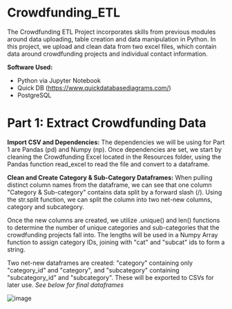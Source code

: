# Crowdfunding_ETL

The Crowdfunding ETL Project incorporates skills from previous modules around data uploading, table creation and data manipulation in Python. In this project, we upload and clean data from two excel files, which contain data around crowdfunding projects and individual contact information. 

**Software Used:**

- Python via Jupyter Notebook
- Quick DB (https://www.quickdatabasediagrams.com/)
- PostgreSQL

# Part 1: Extract Crowdfunding Data
**Import CSV and Dependencies:**
The dependencies we will be using for Part 1 are Pandas (pd) and Numpy (np).
Once dependencies are set, we start by cleaning the Crowdfunding Excel located in the Resources folder, using the Pandas function read_excel to read the file and convert to a dataframe.

**Clean and Create Category & Sub-Category Dataframes:**
When pulling distinct column names from the dataframe, we can see that one column "Category & Sub-category" contains data split by a forward slash (/). Using the str.split function, we can split the column into two net-new columns, category and subcategory. 

Once the new columns are created, we utilize .unique() and len() functions to determine the number of unique categories and sub-categories that the crowdfunding projects fall into. The lengths will be used in a Numpy Array function to assign category IDs, joining with "cat" and "subcat" ids to form a string.

Two net-new dataframes are created: "category" containing only "category_id" and "category", and "subcategory" containing "subcategory_id" and "subcategory". These will be exported to CSVs for later use. _See below for final dataframes_

![image](https://github.com/user-attachments/assets/772d376c-2059-4245-9b44-600f0e0163fd)
